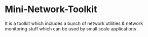 # Mini-Network-Toolkit
It is a toolkit which includes a bunch of network utilities &amp; network monitoring stuff which can be used by small scale applications
